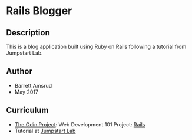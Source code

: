 # Rails Blogger

## Description

This is a blog application built using Ruby on Rails following a tutorial from Jumpstart Lab.

## Author

- Barrett Amsrud
- May 2017

## Curriculum

- [The Odin Project](www.theodinproject.com): Web Development 101 Project: [Rails](https://www.theodinproject.com/courses/web-development-101/lessons/ruby-on-rails)
- Tutorial at [Jumpstart Lab](tutorials.jumpstartlab.com/projects/blogger.html)
